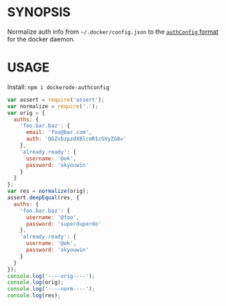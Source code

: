 # SYNOPSIS

Normalize auth info from `~/.docker/config.json` to the [`authConfig`
format](https://docs.docker.com/engine/reference/api/docker_remote_api/#authentication)
for the docker daemon.

# USAGE

Install: `npm i dockerode-authconfig`

```js
var assert = require('assert');
var normalize = require('.');
var orig = {
  auths: {
    'foo.bar.baz': {
      email: 'foo@bar.com',
      auth: 'QGZvbzpzdXBlcmR1cGVyZG8='
    },
    'already.ready': {
      username: '@ok',
      password: 'okyouwin'
    }
  }
};
var res = normalize(orig);
assert.deepEqual(res, {
  auths: {
    'foo.bar.baz': {
      username: '@foo',
      password: 'superduperdo'
    },
    'already.ready': {
      username: '@ok',
      password: 'okyouwin'
    }
  }
});
console.log('----orig----');
console.log(orig);
console.log('----norm----');
console.log(res);
```
